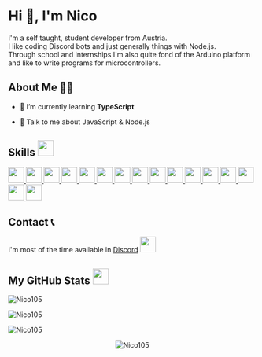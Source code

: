 # Hi 👋, I'm Nico

I'm a self taught, student developer from Austria.  
I like coding Discord bots and just generally things with Node.js.  
Through school and internships I'm also quite fond of the Arduino platform and like to write programs for microcontrollers.

## About Me 👨‍💻

-   🌱 I’m currently learning **TypeScript**

-   💬 Talk to me about JavaScript & Node.js

<h2> Skills <img src = "https://media2.giphy.com/media/QssGEmpkyEOhBCb7e1/giphy.gif?cid=ecf05e47a0n3gi1bfqntqmob8g9aid1oyj2wr3ds3mg700bl&rid=giphy.gif" width = 32> </h2>
<a href = https://github.com/Nico105?tab=repositories&q=&type=&language=javascript&sort= > <img width = '32px' src = 'https://raw.githubusercontent.com/rahulbanerjee26/githubAboutMeGenerator/main/icons/javascript.svg'> </a>
<a href = https://github.com/Nico105?tab=repositories&q=&type=&language=csharp&sort= > <img width = '32px' src = 'https://raw.githubusercontent.com/rahulbanerjee26/githubAboutMeGenerator/main/icons/csharp.svg'> </a>
<a href = https://github.com/Nico105?tab=repositories&q=&type=&language=html&sort= > <img width = '32px' src = 'https://raw.githubusercontent.com/rahulbanerjee26/githubAboutMeGenerator/main/icons/html.svg'> </a>
<a href = https://github.com/Nico105?tab=repositories&q=&type=&language=css&sort= > <img width = '32px' src = 'https://raw.githubusercontent.com/rahulbanerjee26/githubAboutMeGenerator/main/icons/css.svg'> </a>
<a href = https://github.com/Nico105?tab=repositories&q=&type=&language=nodejs&sort= > <img width = '32px' src = 'https://raw.githubusercontent.com/rahulbanerjee26/githubAboutMeGenerator/main/icons/nodejs.svg'> </a>
<a href = https://github.com/Nico105?tab=repositories&q=&type=&language=mongodb&sort= > <img width = '32px' src = 'https://raw.githubusercontent.com/rahulbanerjee26/githubAboutMeGenerator/main/icons/mongodb.svg'> </a>
<a href = https://github.com/Nico105?tab=repositories&q=&type=&language=sqlite&sort= > <img width = '32px' src = 'https://raw.githubusercontent.com/rahulbanerjee26/githubAboutMeGenerator/main/icons/sqlite.svg'> </a>
<a href = https://github.com/Nico105?tab=repositories&q=&type=&language=mysql&sort= > <img width = '32px' src = 'https://raw.githubusercontent.com/rahulbanerjee26/githubAboutMeGenerator/main/icons/mysql.svg'> </a>
<a href = https://github.com/Nico105?tab=repositories&q=&type=&language=mariadb&sort= > <img width = '32px' src = 'https://raw.githubusercontent.com/rahulbanerjee26/githubAboutMeGenerator/main/icons/mariadb.svg'> </a>
<a href = https://github.com/Nico105?tab=repositories&q=&type=&language=stack-overflow&sort= > <img width = '32px' src = 'https://raw.githubusercontent.com/rahulbanerjee26/githubAboutMeGenerator/main/icons/stack-overflow.svg'> </a>
<a href = https://github.com/Nico105?tab=repositories&q=&type=&language=postman&sort= > <img width = '32px' src = 'https://raw.githubusercontent.com/rahulbanerjee26/githubAboutMeGenerator/main/icons/postman.svg'> </a>
<a href = https://github.com/Nico105?tab=repositories&q=&type=&language=git&sort= > <img width = '32px' src = 'https://raw.githubusercontent.com/rahulbanerjee26/githubAboutMeGenerator/main/icons/git.svg'> </a>
<a href = https://github.com/Nico105?tab=repositories&q=&type=&language=illustrator&sort= > <img width = '32px' src = 'https://raw.githubusercontent.com/rahulbanerjee26/githubAboutMeGenerator/main/icons/illustrator.svg'> </a>
<a href = https://github.com/Nico105?tab=repositories&q=&type=&language=photoshop&sort= > <img width = '32px' src = 'https://raw.githubusercontent.com/rahulbanerjee26/githubAboutMeGenerator/main/icons/photoshop.svg'> </a>
<a href = https://github.com/Nico105?tab=repositories&q=&type=&language=solidworks&sort= > <img width = '32px' src = 'https://raw.githubusercontent.com/rahulbanerjee26/githubAboutMeGenerator/main/icons/solidworks.svg'> </a>
<a href = https://github.com/?tab=repositories&q=&type=&language=arduino&sort= > <img width = '32px' src = 'https://raw.githubusercontent.com/rahulbanerjee26/githubAboutMeGenerator/main/icons/arduino.svg'> </a>

## Contact 📞

I'm most of the time available in [Discord](https://discordapp.com/users/391243477058584588) <img width ='32px' src ='https://raw.githubusercontent.com/rahulbanerjee26/githubAboutMeGenerator/main/icons/discord.svg'> </a>

<h2> My GitHub Stats <img src='https://media1.giphy.com/media/du3J3cXyzhj75IOgvA/giphy.gif?cid=ecf05e47x2g034i9pzwtzzsd3xgg2w9nr94t4tflbbgo3008&rid=giphy.gif' width=32> </h2>

![Nico105](https://github-readme-stats-nico105.vercel.app/api?username=nico105&count_private=true&show_icons=true&theme=tokyonight&title_color=ff7700)

![Nico105](https://github-readme-stats-nico105.vercel.app/api/top-langs/?username=Nico105&&theme=tokyonight&title_color=ff7700)

![Nico105](https://github-readme-streak-stats.herokuapp.com?user=nico105&theme=tokyonight)

 <p align="center">
   <img src="https://github-readme-activity-graph.vercel.app/graph?username=Nico105&custom_title=Nico's%20Contribution%20Graph&theme=react-dark&count-private=true" alt="Nico105"  />

